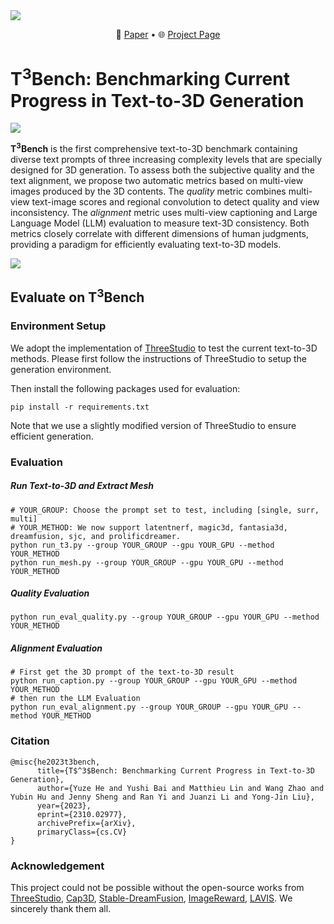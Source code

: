 <img src="https://t3bench.com/static/images/logobig.png" align="center">
<p align="center">
    📃 <a href="https://google.com" target="_blank">Paper</a> • 🌐 <a href="https://t3bench.com" target="_blank">Project Page</a>
</p>

# T<sup>3</sup>Bench: Benchmarking Current Progress in Text-to-3D Generation

![](fig/A_cactus_with_pink_flowers.gif)

**T<sup>3</sup>Bench** is the first comprehensive text-to-3D benchmark containing diverse text prompts of three increasing complexity levels that are specially designed for 3D generation. To assess both the subjective quality and the text alignment, we propose two automatic metrics based on multi-view images produced by the 3D contents. The *quality* metric combines multi-view text-image scores and regional convolution to detect quality and view inconsistency. The *alignment* metric uses multi-view captioning and Large Language Model (LLM) evaluation to measure text-3D consistency. Both metrics closely correlate with different dimensions of human judgments, providing a paradigm for efficiently evaluating text-to-3D models.

<img src="https://t3bench.com/static/images/pipeline_v2.png">



## Evaluate on T<sup>3</sup>Bench

### Environment Setup

We adopt the implementation of <a href="https://github.com/threestudio-project/threestudio">ThreeStudio</a> to test the current text-to-3D methods. Please first follow the instructions of ThreeStudio to setup the generation environment.

Then install the following packages used for evaluation:

```shell
pip install -r requirements.txt
```

Note that we use a slightly modified version of ThreeStudio to ensure efficient generation.



### Evaluation

##### Run Text-to-3D and Extract Mesh

```shell
# YOUR_GROUP: Choose the prompt set to test, including [single, surr, multi]
# YOUR_METHOD: We now support latentnerf, magic3d, fantasia3d, dreamfusion, sjc, and prolificdreamer.
python run_t3.py --group YOUR_GROUP --gpu YOUR_GPU --method YOUR_METHOD
python run_mesh.py --group YOUR_GROUP --gpu YOUR_GPU --method YOUR_METHOD
```



##### Quality Evaluation

```shell
python run_eval_quality.py --group YOUR_GROUP --gpu YOUR_GPU --method YOUR_METHOD
```



##### Alignment Evaluation

```shell
# First get the 3D prompt of the text-to-3D result
python run_caption.py --group YOUR_GROUP --gpu YOUR_GPU --method YOUR_METHOD
# then run the LLM Evaluation
python run_eval_alignment.py --group YOUR_GROUP --gpu YOUR_GPU --method YOUR_METHOD
```



### Citation

```
@misc{he2023t3bench,
      title={T$^3$Bench: Benchmarking Current Progress in Text-to-3D Generation}, 
      author={Yuze He and Yushi Bai and Matthieu Lin and Wang Zhao and Yubin Hu and Jenny Sheng and Ran Yi and Juanzi Li and Yong-Jin Liu},
      year={2023},
      eprint={2310.02977},
      archivePrefix={arXiv},
      primaryClass={cs.CV}
}
```



### Acknowledgement

This project could not be possible without the open-source works from <a href="https://github.com/threestudio-project/threestudio">ThreeStudio</a>, <a href="https://github.com/crockwell/Cap3D">Cap3D</a>, <a href="https://github.com/ashawkey/stable-dreamfusion">Stable-DreamFusion</a>, <a href="https://github.com/THUDM/ImageReward">ImageReward</a>, <a href="https://github.com/salesforce/LAVIS">LAVIS</a>. We sincerely thank them all.
